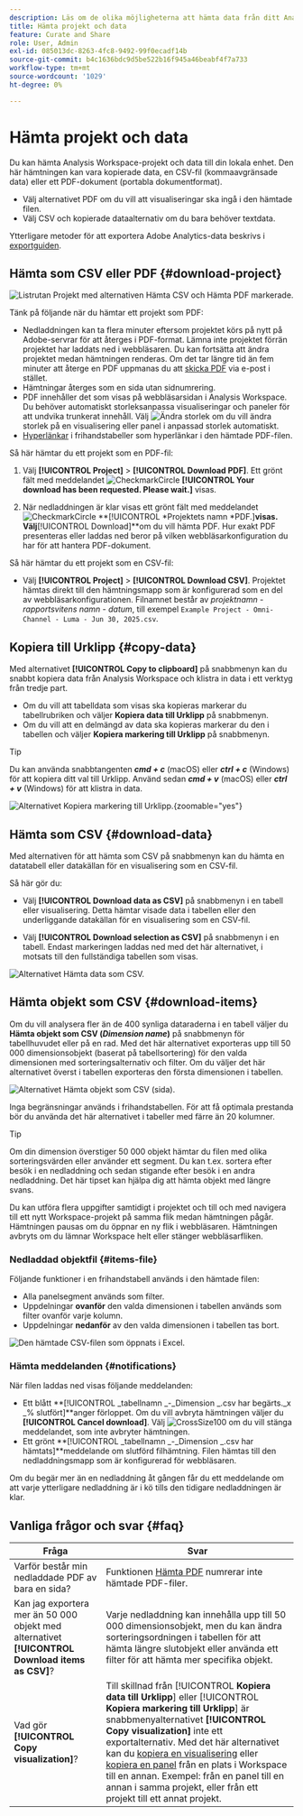 ```yaml
---
description: Läs om de olika möjligheterna att hämta data från ditt Analysis Workspace-projekt.
title: Hämta projekt och data
feature: Curate and Share
role: User, Admin
exl-id: 085013dc-8263-4fc8-9492-99f0ecadf14b
source-git-commit: b4c1636bdc9d5be522b16f945a46beabf4f7a733
workflow-type: tm+mt
source-wordcount: '1029'
ht-degree: 0%

---
```



# Hämta projekt och data

Du kan hämta Analysis Workspace-projekt och data till din lokala enhet. Den här hämtningen kan vara kopierade data, en CSV-fil (kommaavgränsade data) eller ett PDF-dokument (portabla dokumentformat).

* Välj alternativet PDF om du vill att visualiseringar ska ingå i den hämtade filen.
* Välj CSV och kopierade dataalternativ om du bara behöver textdata.

Ytterligare metoder för att exportera Adobe Analytics-data beskrivs i [exportguiden](/help/export/home.md).

## Hämta som CSV eller PDF {#download-project}

![Listrutan Projekt med alternativen Hämta CSV och Hämta PDF markerade.](assets/download-project.png)

Tänk på följande när du hämtar ett projekt som PDF:

* Nedladdningen kan ta flera minuter eftersom projektet körs på nytt på Adobe-servrar för att återges i PDF-format. Lämna inte projektet förrän projektet har laddats ned i webbläsaren.  Du kan fortsätta att ändra projektet medan hämtningen renderas. Om det tar längre tid än fem minuter att återge en PDF uppmanas du att [skicka PDF](../curate-share/send-schedule-files.md) via e-post i stället.
* Hämtningar återges som en sida utan sidnumrering.
* PDF innehåller det som visas på webbläsarsidan i Analysis Workspace. Du behöver automatiskt storleksanpassa visualiseringar och paneler för att undvika trunkerat innehåll. Välj ![Ändra storlek](/help/assets/icons/Resize.svg) om du vill ändra storlek på en visualisering eller panel i anpassad storlek automatiskt.
* [Hyperlänkar](/help/analyze/analysis-workspace/visualizations/freeform-table/freeform-table-hyperlinks.md) i frihandstabeller som hyperlänkar i den hämtade PDF-filen.



Så här hämtar du ett projekt som en PDF-fil:

1. Välj **[!UICONTROL Project]** > **[!UICONTROL Download PDF]**.
Ett grönt fält med meddelandet ![CheckmarkCircle](/help/assets/icons/CheckmarkCircle.svg) **[!UICONTROL Your download has been requested. Please wait.]** visas.

1. När nedladdningen är klar visas ett grönt fält med meddelandet ![CheckmarkCircle](/help/assets/icons/CheckmarkCircle.svg) **[!UICONTROL *Projektets namn *PDF.]**visas.
Välj**[!UICONTROL Download]**om du vill hämta PDF. Hur exakt PDF presenteras eller laddas ned beror på vilken webbläsarkonfiguration du har för att hantera PDF-dokument.


Så här hämtar du ett projekt som en CSV-fil:

* Välj **[!UICONTROL Project]** > **[!UICONTROL Download CSV]**. Projektet hämtas direkt till den hämtningsmapp som är konfigurerad som en del av webbläsarkonfigurationen. Filnamnet består av *projektnamn* - *rapportsvitens namn* - *datum*, till exempel `Example Project - Omni-Channel - Luma - Jun 30, 2025.csv`.

## Kopiera till Urklipp {#copy-data}

Med alternativet **[!UICONTROL Copy to clipboard]** på snabbmenyn kan du snabbt kopiera data från Analysis Workspace och klistra in data i ett verktyg från tredje part.

* Om du vill att tabelldata som visas ska kopieras markerar du tabellrubriken och väljer **Kopiera data till Urklipp** på snabbmenyn.
* Om du vill att en delmängd av data ska kopieras markerar du den i tabellen och väljer **Kopiera markering till Urklipp** på snabbmenyn.

>[!TIP]
>
>Du kan använda snabbtangenten **_cmd + c_** (macOS) eller **_ctrl + c_** (Windows) för att kopiera ditt val till Urklipp. Använd sedan **_cmd + v_** (macOS) eller **_ctrl + v_** (Windows) för att klistra in data.


![Alternativet Kopiera markering till Urklipp. ](assets/copy-clipboard.png){zoomable="yes"}

## Hämta som CSV {#download-data}

Med alternativen för att hämta som CSV på snabbmenyn kan du hämta en datatabell eller datakällan för en visualisering som en CSV-fil.

Så här gör du:

* Välj **[!UICONTROL Download data as CSV]** på snabbmenyn i en tabell eller visualisering. Detta hämtar visade data i tabellen eller den underliggande datakällan för en visualisering som en CSV-fil.

<!-- Only relevant as soon as CJA supports Map visualization 
  >[!NOTE]
  >
  >  Note: the Map visualization does not support this option.
-->

* Välj **[!UICONTROL Download selection as CSV]** på snabbmenyn i en tabell. Endast markeringen laddas ned med det här alternativet, i motsats till den fullständiga tabellen som visas.

![Alternativet Hämta data som CSV.](assets/download-data-as-csv.png)

## Hämta objekt som CSV {#download-items}

Om du vill analysera fler än de 400 synliga dataraderna i en tabell väljer du **Hämta objekt som CSV (_Dimension name_)** på snabbmenyn för tabellhuvudet eller på en rad. Med det här alternativet exporteras upp till 50 000 dimensionsobjekt (baserat på tabellsortering) för den valda dimensionen med sorteringsalternativ och filter. Om du väljer det här alternativet överst i tabellen exporteras den första dimensionen i tabellen.

![Alternativet Hämta objekt som CSV (sida).](assets/download-items-as-csv.png)

Inga begränsningar används i frihandstabellen. För att få optimala prestanda bör du använda det här alternativet i tabeller med färre än 20 kolumner.

>[!TIP]
>
> Om din dimension överstiger 50 000 objekt hämtar du filen med olika sorteringsvärden eller använder ett segment. Du kan t.ex. sortera efter besök i en nedladdning och sedan stigande efter besök i en andra nedladdning. Det här tipset kan hjälpa dig att hämta objekt med längre svans.

Du kan utföra flera uppgifter samtidigt i projektet och till och med navigera till ett nytt Workspace-projekt på samma flik medan hämtningen pågår. Hämtningen pausas om du öppnar en ny flik i webbläsaren. Hämtningen avbryts om du lämnar Workspace helt eller stänger webbläsarfliken.


### Nedladdad objektfil {#items-file}

Följande funktioner i en frihandstabell används i den hämtade filen:

* Alla panelsegment används som filter.
* Uppdelningar **ovanför** den valda dimensionen i tabellen används som filter ovanför varje kolumn.
* Uppdelningar **nedanför** av den valda dimensionen i tabellen tas bort.

![Den hämtade CSV-filen som öppnats i Excel.](assets/download-items-file.png)

### Hämta meddelanden {#notifications}

När filen laddas ned visas följande meddelanden:

* Ett blått **[!UICONTROL _tabellnamn _-_Dimension _.csv har begärts._x _% slutfört]**anger förloppet. Om du vill avbryta hämtningen väljer du **[!UICONTROL Cancel download]**. Välj ![CrossSize100](/help/assets/icons/CrossSize100.svg) om du vill stänga meddelandet, som inte avbryter hämtningen.
* Ett grönt **[!UICONTROL _tabellnamn _-_Dimension _.csv har hämtats]**meddelande om slutförd filhämtning. Filen hämtas till den nedladdningsmapp som är konfigurerad för webbläsaren.

Om du begär mer än en nedladdning åt gången får du ett meddelande om att varje ytterligare nedladdning är i kö tills den tidigare nedladdningen är klar.


## Vanliga frågor och svar {#faq}

| Fråga | Svar |
| --- | --- |
| Varför består min nedladdade PDF av bara en sida? | Funktionen [Hämta PDF](#download-as-csv-or-pdf) numrerar inte hämtade PDF-filer. |
| Kan jag exportera mer än 50 000 objekt med alternativet **[!UICONTROL Download items as CSV]**? | Varje nedladdning kan innehålla upp till 50 000 dimensionsobjekt, men du kan ändra sorteringsordningen i tabellen för att hämta längre slutobjekt eller använda ett filter för att hämta mer specifika objekt. |
| Vad gör **[!UICONTROL Copy visualization]**? | Till skillnad från [!UICONTROL **Kopiera data till Urklipp**] eller [!UICONTROL **Kopiera markering till Urklipp**] är snabbmenyalternativet **[!UICONTROL Copy visualization]** inte ett exportalternativ. Med det här alternativet kan du [kopiera en visualisering](/help/analyze/analysis-workspace/visualizations/freeform-analysis-visualizations.md#context-menu) eller [kopiera en panel](/help/analyze/analysis-workspace/c-panels/panels.md#context-menu) från en plats i Workspace till en annan. Exempel: från en panel till en annan i samma projekt, eller från ett projekt till ett annat projekt. |



<!--

# Download 

There are several ways to export data from Analysis Workspace. The method you choose depends on what set of data you want to analyze and who needs to access it.

Exported data can be in the form of copied data, CSV, or PDF. A PDF is typically preferred if you want visualizations included in the file. CSV and copied data is preferred if you simply want plain-text data.

## Download a project as CSV or PDF {#download-project}

Consider the following when downloading projects:

* When downloading projects as a CSV or PDF, the project can be saved or unsaved when you request a project download. However, only saved projects can be [scheduled](/help/analyze/analysis-workspace/curate-share/t-schedule-report.md). 

* When downloading projects as a PDF:
  * Downloads can take several minutes to export because the project is re-run on Adobe servers before rendering in PDF format. We recommend not leaving the project until the PDF downloads in your browser. However, you can continue to make changes to the project while you wait. If a PDF takes longer than 5 minutes to render, you will be prompted to email it instead.
  * Downloads are rendered as a single page with no pagination applied.
  * PDF renderings contain what is on the page in Workspace. If a project has custom-sized visualizations and panels, you need to change them to be auto-sized (button in top-right corner) so that there will be no truncated content.
  * Any [hyperlinks](/help/analyze/analysis-workspace/visualizations/freeform-table/freeform-table-hyperlinks.md) that exist within freeform tables are not functional in the downloaded PDF. 

To download a project as a CSV or PDF file:

1. Do either of the following, depending on what format you want to download the project in:

   * **PDF:** Select **[!UICONTROL Project]** > **[!UICONTROL Download PDF]**.

     Choose this option if you want the downloaded file to contain all the displayed (visible) tables and visualizations in the project.

   * **CSV:** Select **[!UICONTROL Project]** > **[!UICONTROL Download CSV]**. 

     Choose this option if you want plain-text data.

   ![](assets/download-project.png)

1. (Conditional) If you chose to download a PDF, a message is shown after the project is ready to be downloaded. Click [!UICONTROL **Download**].
1. Click the **[!UICONTROL Download this file]** icon and save the file to a folder of your choice.

## Copy data to clipboard (hotkey: cmd + c) {#copy-data}

The right-click option **[!UICONTROL Copy to clipboard]** lets you quickly copy data from Workspace and paste it in a third-party tool. 

* If you want the displayed table copied, right-click the table header and choose **Copy data to clipboard**. 
* If you want a subset of data copied, make a selection in the table and then right-click > **Copy selection to clipboard**.

>[!TIP]
>
>You can use the hotkey `Ctrl+C` to copy your selection to the clipboard, then use `Ctrl+V` to paste it into a third-party tool.

![](assets/copy-selection.png)

## Download data as CSV {#download-data}

The right-click option **[!UICONTROL Download data as CSV]** allows you to download a table of data or the data source of any visualization as a CSV.

* From the header of any table or visualization, right-click and choose **[!UICONTROL Download data as CSV]**. This downloads the displayed data in the table or the underlying data source for a visualization as a CSV. 

  >[!NOTE]
  >
  >  Note: the Map visualization does not support this option.

* Within a table, right-click and choose **[!UICONTROL Download selection as CSV]**. Only the selection is downloaded with this option, as opposed to the full, displayed table.

![](assets/download-data-viz.png)

## Download items as CSV {#download-items}

If you want to analyze more than the visible 400 rows of data in a table, right-click the table header or any row and select **Download items as CSV (_Dimension name_)**. This option exports up to 50,000 dimension items (based on the table sort) for the selected dimension, with filters and segments applied. If you chose this option from the top of the table, the first dimension in the table will be exported. While no limits are enforced in the freeform table, it is recommended that the Download items option be used in tables with less than 20 columns to ensure optimal performance.

>[!TIP]
>
> If your dimension exceeds 50,000 items, download the file with different sort metrics applied or apply a filter. For example, sort descending by Visits in one download and then ascending by Visits in a second download. This tip can help you retrieve longer-tail items.

You can multi-task within the project and even navigate to a new Workspace project in the same tab while the download is in progress. The download pauses if you open a new browser tab. The download is canceled if you leave Workspace completely or close the browser tab.

![](assets/download-items.png)

### Downloaded items file 

Features of the table will be applied to the downloaded file as follows:

* All panel segments are applied as filters.
* Breakdowns **above** the selected dimension in the table are applied as filters above each column. 
* Breakdowns **below** the selected dimension in the table are removed.

In the example above, Page items are downloaded with the panel segment (New Visitors Customers) and components above (Marketing Channel = Email) applied as filters, and the components below (Mobile Device Type) removed from the downloaded CSV.

![](assets/downloaded-file.png)

### Download notifications

As the file downloads, you will see an informational notification with the progress. At any time, you can cancel the download by clicking **[!UICONTROL Cancel download]**. Closing the toast **will not** cancel the download. 

Once the file completes, you will see a completion notification and the file will download to your browser.

If you request more than one download at a time, you will receive a notification that each additional download will be queued until the prior download completes.

![](assets/toast.png)

## FAQ {#faq}

| Question | Answer |
| --- | --- |
| Why is my downloaded PDF one page? | Workspace does not paginate downloaded PDFs at this time. |
| Can I export more than 50,000 items with the "Download items as CSV" option? | While each download can contain up to 50,000 dimension items, you can change the sort of your table to retrieve longer tail items, or apply a filter to download more specific items. |
| What does **[!UICONTROL Copy visualization]** do? | Unlike [!UICONTROL **Copy data to clipboard**] or [!UICONTROL **Copy selection to clipboard**], the **[!UICONTROL Copy visualization]** right-click option is not an export option. It allows you to copy a visualization or panel from one place in Workspace to another. For example, from one panel to another in the same project, or from one project to another project. [Intra-linking video](https://experienceleague.adobe.com/docs/analytics-learn/tutorials/analysis-workspace/visualizations/intra-linking-in-analysis-workspace.html) |

-->